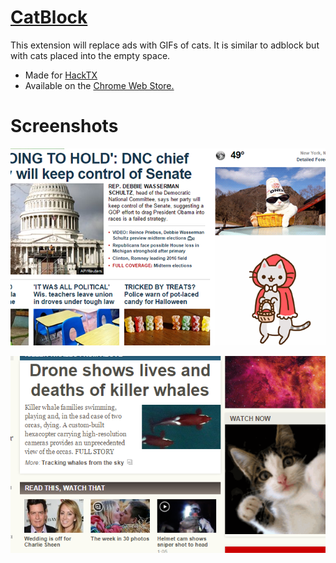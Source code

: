 [CatBlock](https://chrome.google.com/webstore/detail/catblock/malnloekiojbhmllnpcnfbhmhcmnkcbj)
======

This extension will replace ads with GIFs of cats. It is similar to adblock but with cats placed into the empty space.

- Made for <a href ="http://hacktx.com/">HackTX</a>
- Available on the <a href="https://chrome.google.com/webstore/detail/catblock/malnloekiojbhmllnpcnfbhmhcmnkcbj/related?authuser=1">Chrome Web Store.</a>

Screenshots
======
![Screenshot 1](https://raw.githubusercontent.com/KhalidGit/CatBlock/master/screenshots/screenshot1.png)

![Screenshot 2](https://raw.githubusercontent.com/KhalidGit/CatBlock/master/screenshots/screenshot2.png)
